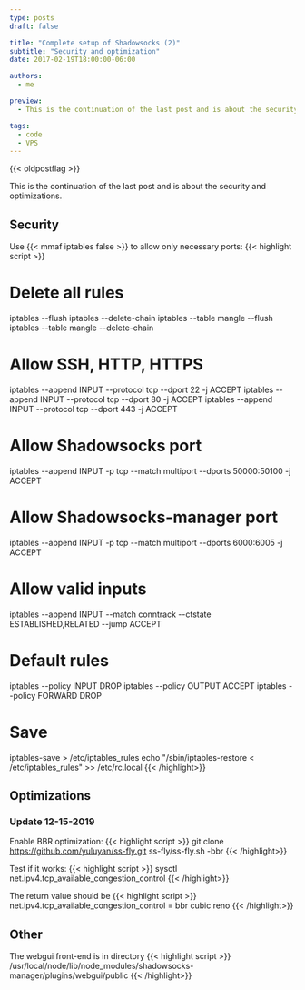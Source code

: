 ```yaml
---
type: posts
draft: false

title: "Complete setup of Shadowsocks (2)"
subtitle: "Security and optimization"
date: 2017-02-19T18:00:00-06:00

authors:
  - me

preview:
  - This is the continuation of the last post and is about the security and optimizations.

tags:
  - code
  - VPS
---
```

{{< oldpostflag >}}

This is the continuation of the last post and is about the security and optimizations.
## Security
Use {{< mmaf iptables false >}} to allow only necessary ports:
{{< highlight script >}}
# Delete all rules
iptables --flush
iptables --delete-chain
iptables --table mangle --flush
iptables --table mangle --delete-chain

# Allow SSH, HTTP, HTTPS
iptables --append INPUT --protocol tcp --dport 22 -j ACCEPT
iptables --append INPUT --protocol tcp --dport 80 -j ACCEPT
iptables --append INPUT --protocol tcp --dport 443 -j ACCEPT

# Allow Shadowsocks port
iptables --append INPUT -p tcp --match multiport --dports 50000:50100 -j ACCEPT

# Allow Shadowsocks-manager port
iptables --append INPUT -p tcp --match multiport --dports 6000:6005 -j ACCEPT

# Allow valid inputs
iptables --append INPUT --match conntrack --ctstate ESTABLISHED,RELATED --jump ACCEPT

# Default rules
iptables --policy INPUT DROP
iptables --policy OUTPUT ACCEPT
iptables --policy FORWARD DROP

# Save
iptables-save > /etc/iptables_rules
echo "/sbin/iptables-restore < /etc/iptables_rules" >> /etc/rc.local
{{< /highlight>}}



## Optimizations

### Update 12-15-2019
Enable BBR optimization:
{{< highlight script >}}
git clone https://github.com/yuluyan/ss-fly.git
ss-fly/ss-fly.sh -bbr
{{< /highlight>}}

Test if it works:
{{< highlight script >}}
sysctl net.ipv4.tcp_available_congestion_control
{{< /highlight>}}

The return value should be 
{{< highlight script >}}
net.ipv4.tcp_available_congestion_control = bbr cubic reno
{{< /highlight>}}


## Other
The webgui front-end is in directory
{{< highlight script >}}
/usr/local/node/lib/node_modules/shadowsocks-manager/plugins/webgui/public
{{< /highlight>}}
